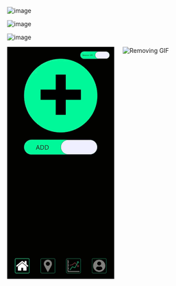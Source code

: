 ![image](https://github.com/user-attachments/assets/05c33ca0-82f2-478a-90e8-3301c7b24365)

![image](https://github.com/user-attachments/assets/48956bb6-1565-43ea-9e99-93cc98d7956f)

![image](https://github.com/user-attachments/assets/b2163971-fff8-462c-a1d7-04b9a5915e3f)

<p align="center">
  <div style="display: flex; justify-content: center; gap: 20px;">
    <img src="gifs/adding.gif" alt="Adding GIF" width="250"/>
    <img src="gifs/removing.gif" alt="Removing GIF" width="250"/>
  </div>
</p>

